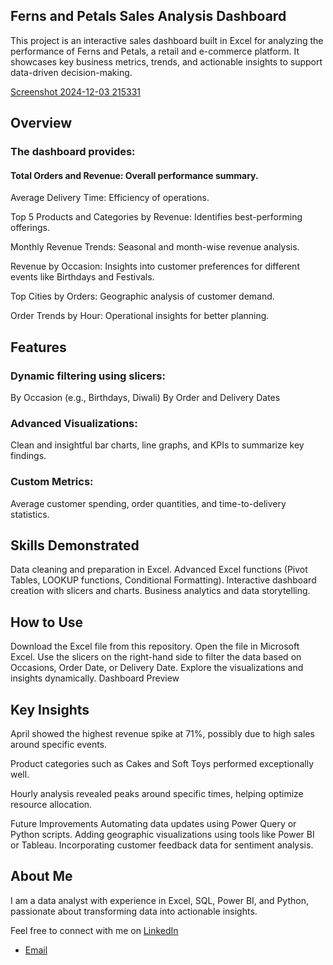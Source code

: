 ## Ferns and Petals Sales Analysis Dashboard
This project is an interactive sales dashboard built in Excel for analyzing the performance of Ferns and Petals, a retail and e-commerce platform. It showcases key business 
 metrics, trends, and actionable insights to support data-driven decision-making.

[Screenshot 2024-12-03 215331](https://github.com/user-attachments/assets/a49ec7d7-6d69-46fb-b108-3d39405ead38)




 ## Overview
 ### The dashboard provides:

 #### Total Orders and Revenue: Overall performance summary.
 
Average Delivery Time: Efficiency of operations.

Top 5 Products and Categories by Revenue: Identifies best-performing offerings.

Monthly Revenue Trends: Seasonal and month-wise revenue analysis.

Revenue by Occasion: Insights into customer preferences for different events like Birthdays and Festivals.

Top Cities by Orders: Geographic analysis of customer demand.

Order Trends by Hour: Operational insights for better planning.

## Features
### Dynamic filtering using slicers:
By Occasion (e.g., Birthdays, Diwali)
By Order and Delivery Dates
### Advanced Visualizations: 
 Clean and insightful bar charts, line graphs, and KPIs to summarize key findings.
### Custom Metrics: 
Average customer spending, order quantities, and time-to-delivery statistics.
## Skills Demonstrated
Data cleaning and preparation in Excel.
Advanced Excel functions (Pivot Tables, LOOKUP functions, Conditional Formatting).
Interactive dashboard creation with slicers and charts.
Business analytics and data storytelling.
## How to Use
Download the Excel file from this repository.
Open the file in Microsoft Excel.
Use the slicers on the right-hand side to filter the data based on Occasions, Order Date, or Delivery Date.
Explore the visualizations and insights dynamically.
Dashboard Preview

## Key Insights

April showed the highest revenue spike at 71%, possibly due to high sales around specific events.

Product categories such as Cakes and Soft Toys performed exceptionally well.

Hourly analysis revealed peaks around specific times, helping optimize resource allocation.

Future Improvements
Automating data updates using Power Query or Python scripts.
Adding geographic visualizations using tools like Power BI or Tableau.
Incorporating customer feedback data for sentiment analysis.
## About Me

I am a data analyst with experience in Excel, SQL, Power BI, and Python, passionate about transforming data into actionable insights.

Feel free to connect with me on  [LinkedIn](https://www.linkedin.com/in/shaik-rajak-0b9854167/)  
- [Email](mailto:shaikrajak8800@gmail.com)  
